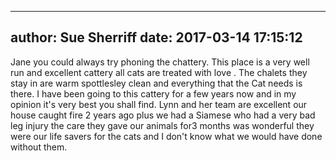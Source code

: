 
---
author: Sue Sherriff
date: 2017-03-14 17:15:12
---
Jane you could always try phoning the chattery.  This place is a very well run and excellent cattery all cats are treated with love .  The chalets they stay in are warm spottlesley clean and everything that the Cat needs is there.  I have been going to this cattery for a few years now and in my opinion it's very best you shall find.  Lynn and her team are excellent our house caught fire 2 years ago plus we had a Siamese who had a very bad leg injury the care they gave our animals for3 months was wonderful they were our life savers for the cats and I don't know what we would have done without them.


